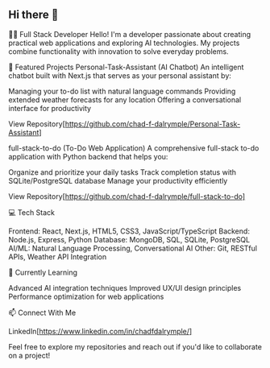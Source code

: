## Hi there 👋

👨‍💻 Full Stack Developer
Hello! I'm a developer passionate about creating practical web applications and exploring AI technologies. My projects combine functionality with innovation to solve everyday problems.

🚀 Featured Projects
Personal-Task-Assistant (AI Chatbot)
An intelligent chatbot built with Next.js that serves as your personal assistant by:

Managing your to-do list with natural language commands
Providing extended weather forecasts for any location
Offering a conversational interface for productivity

View Repository[https://github.com/chad-f-dalrymple/Personal-Task-Assistant]

full-stack-to-do (To-Do Web Application)
A comprehensive full-stack to-do application with Python backend that helps you:

Organize and prioritize your daily tasks
Track completion status with SQLite/PostgreSQL database
Manage your productivity efficiently

View Repository[https://github.com/chad-f-dalrymple/full-stack-to-do]

💻 Tech Stack

Frontend: React, Next.js, HTML5, CSS3, JavaScript/TypeScript
Backend: Node.js, Express, Python
Database: MongoDB, SQL, SQLite, PostgreSQL
AI/ML: Natural Language Processing, Conversational AI
Other: Git, RESTful APIs, Weather API Integration


🌱 Currently Learning

Advanced AI integration techniques
Improved UX/UI design principles
Performance optimization for web applications


📫 Connect With Me

LinkedIn[https://www.linkedin.com/in/chadfdalrymple/]


Feel free to explore my repositories and reach out if you'd like to collaborate on a project!
